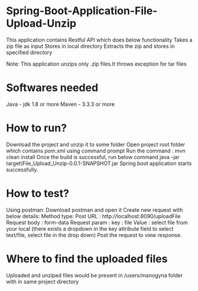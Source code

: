 # Spring-Boot-Application-File-Upload-Unzip

This application contains Restful API which does below functionality
Takes a zip file as input
Stores in local directory
Extracts the zip and stores in specified directory

Note: This application unzips only .zip files.It throws exception for tar files

# Softwares needed
Java - jdk 1.8 or more
Maven - 3.3.3 or more

# How to run?
Download the project and unzip it to some folder
Open project root folder which contains pom.xml using command prompt
Run the command : mvn clean install
Once the build is successful, run below command
java -jar target\File_Upload_Unzip-0.0.1-SNAPSHOT.jar
Spring boot application starts successfully.

# How to test?

Using postman:
Download postman and open it
Create new request with below details:
Method type: Post
URL : http://localhost:8090/uploadFile
Request body : form-data
Request param : 
key : file 
Value : select file from your local (there exists a dropdown in the key attribute field to select text/file, select file in the drop down)
Post the request to view response.

# Where to find the uploaded files

Uploaded and unziped files would be present in /users/manogyna folder with in same project directory
